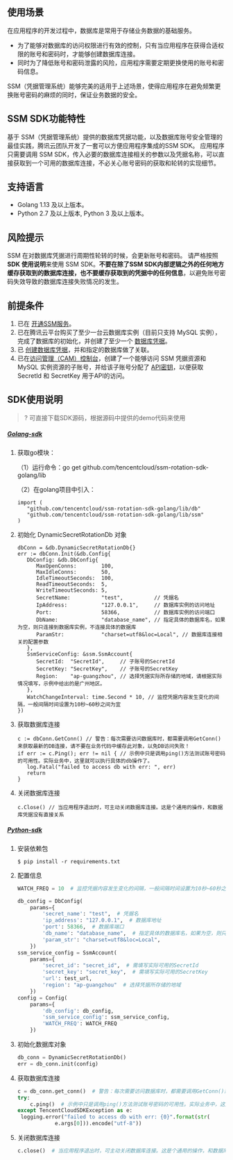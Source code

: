 ## 使用场景
在应用程序的开发过程中，数据库是常用于存储业务数据的基础服务。
- 为了能够对数据库的访问权限进行有效的控制，只有当应用程序在获得合适权限的账号和密码时，才能够创建数据库连接。
- 同时为了降低账号和密码泄露的风险，应用程序需要定期更换使用的账号和密码信息。

SSM（凭据管理系统）能够完美的适用于上述场景，使得应用程序在避免频繁更换账号密码的麻烦的同时，保证业务数据的安全。
## SSM SDK功能特性
基于 SSM（凭据管理系统）提供的数据库凭据功能，以及数据库账号安全管理的最佳实践，腾讯云团队开发了一套可以方便应用程序集成的SSM SDK。
应用程序只需要调用 SSM SDK，传入必要的数据库连接相关的参数以及凭据名称，可以直接获取到一个可用的数据库连接，不必关心账号密码的获取和轮转的实现细节。


## 支持语言
- Golang 1.13 及以上版本。
- Python 2.7 及以上版本, Python 3 及以上版本。

## 风险提示
SSM 在对数据库凭据进行周期性轮转的时候，会更新账号和密码。
请严格按照 **SDK 使用说明**来使用 SSM SDK。**不要在除了SSM SDK内部逻辑之外的任何地方缓存获取到的数据库连接，也不要缓存获取到的凭据中的任何信息**，以避免账号密码失效导致的数据库连接失败情况的发生。


## 前提条件
1. 已在 [开通SSM服务](https://console.cloud.tencent.com/ssm/cloud)。
2. 已在腾讯云平台购买了至少一台云数据库实例（目前只支持 MySQL 实例），完成了数据库的初始化，并创建了至少一个 [数据库凭据](https://cloud.tencent.com/document/product/1140/57648)。
3. 已 [创建数据库凭据](https://cloud.tencent.com/document/product/1140/57648)，并和指定的数据库做了关联。
4. 已在[访问管理（CAM）控制台](https://console.cloud.tencent.com/cam/overview)，创建了一个能够访问 SSM 凭据资源和 MySQL 实例资源的子账号，并给该子账号分配了 [API密钥](https://console.cloud.tencent.com/cam/capi)，以便获取SecretId 和 SecretKey 用于API的访问。



## SDK使用说明
>? 可直接下载SDK源码，根据源码中提供的demo代码来使用

##### [Golang-sdk](https://github.com/TencentCloud/ssm-rotation-sdk-golang)

1. 获取go模块：

   （1）运行命令：go get github.com/tencentcloud/ssm-rotation-sdk-golang/lib

   （2）在golang项目中引入：		

   ```golang
   import (
      "github.com/tencentcloud/ssm-rotation-sdk-golang/lib/db"
      "github.com/tencentcloud/ssm-rotation-sdk-golang/lib/ssm"
   )
   ```

2. 初始化 DynamicSecretRotationDb 对象

   ```golang
   dbConn = &db.DynamicSecretRotationDb{}
   err := dbConn.Init(&db.Config{
      DbConfig: &db.DbConfig{
         MaxOpenConns:        100,
         MaxIdleConns:        50,
         IdleTimeoutSeconds:  100,
         ReadTimeoutSeconds:  5,
         WriteTimeoutSeconds: 5,
         SecretName:          "test",          // 凭据名
         IpAddress:           "127.0.0.1",     // 数据库实例的访问地址
         Port:                58366,           // 数据库实例的访问端口
         DbName:              "database_name", // 指定具体的数据库名，如果为空，则只连接到数据库实例，不连接具体的数据库
         ParamStr:            "charset=utf8&loc=Local", // 数据库连接相关的配置参数
      },
      SsmServiceConfig: &ssm.SsmAccount{
         SecretId:  "SecretId",     // 子账号的SecretId
         SecretKey: "SecretKey",    // 子账号的SecretKey
         Region:    "ap-guangzhou", // 选择凭据实际所存储的地域，请根据实际情况填写，示例中给出的是广州地区。
      },
      WatchChangeInterval: time.Second * 10, // 监控凭据内容发生变化的间隔，一般间隔时间设置为10秒~60秒之间为宜
   })
   ```

3. 获取数据库连接

   ```golang
   c := dbConn.GetConn() // 警告：每次需要访问数据库时，都需要调用GetConn()来获取最新的DB连接，请不要在业务代码中缓存此对象，以免DB访问失败！
   if err := c.Ping(); err != nil { // 示例中只是调用ping()方法测试账号密码的可用性。实际业务中，这里就可以执行具体的db操作了。
      log.Fatal("failed to access db with err: ", err)
      return
   }
   ```

4. 关闭数据库连接

   ```golang
   c.Close() // 当应用程序退出时，可主动关闭数据库连接。这是个通用的操作，和数据库凭据没有直接关系
   ```



##### [Python-sdk](https://github.com/TencentCloud/ssm-rotation-sdk-python)

1. 安装依赖包

   ```shell
   $ pip install -r requirements.txt
   ```

2. 配置信息

   ```python
   WATCH_FREQ = 10  # 监控凭据内容发生变化的间隔，一般间隔时间设置为10秒~60秒之间为宜
   
   db_config = DbConfig(
       params={
           'secret_name': "test",  # 凭据名
           'ip_address': "127.0.0.1",  # 数据库地址
           'port': 58366,  # 数据库端口
           'db_name': "database_name",  # 指定具体的数据库名，如果为空，则只连接到数据库实例，不连接具体的数据库
           'param_str': "charset=utf8&loc=Local",
       })
   ssm_service_config = SsmAccount(
       params={
           'secret_id': "secret_id",  # 需填写实际可用的SecretId
           'secret_key': "secret_key",  # 需填写实际可用的SecretKey
           'url': test_url,
           'region': "ap-guangzhou"  # 选择凭据所存储的地域
       })
   config = Config(
       params={
           'db_config': db_config,
           'ssm_service_config': ssm_service_config,
           'WATCH_FREQ': WATCH_FREQ
       })
   ```

3. 初始化数据库对象

   ```python
   db_conn = DynamicSecretRotationDb()
   err = db_conn.init(config)
   ```

4. 获取数据库连接

   ```python
   c = db_conn.get_conn()  # 警告：每次需要访问数据库时，都需要调用GetConn()来获取最新的DB连接，请不要在业务代码中缓存此对象，以免DB访问失败！
   try:
       c.ping()  # 示例中只是调用ping()方法测试账号密码的可用性。实际业务中，这里就可以执行具体的db操作了。
   except TencentCloudSDKException as e:
   	logging.error("failed to access db with err: {0}".format(str(
               e.args[0])).encode("utf-8"))
   ```

5. 关闭数据库连接

   ```python
   c.close()  # 当应用程序退出时，可主动关闭数据库连接。这是个通用的操作，和数据库凭据没有直接关系
   ```

